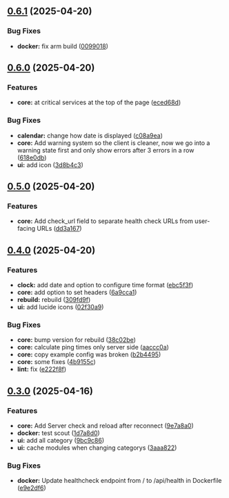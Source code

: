 ## [0.6.1](https://github.com/wuast94/linkus/compare/v0.6.0...v0.6.1) (2025-04-20)


### Bug Fixes

* **docker:** fix arm build ([0099018](https://github.com/wuast94/linkus/commit/009901823ce53da0f16ba2becba7e44b2f77c336))

## [0.6.0](https://github.com/wuast94/linkus/compare/v0.5.0...v0.6.0) (2025-04-20)


### Features

* **core:** at critical services at the top of the page ([eced68d](https://github.com/wuast94/linkus/commit/eced68d68ca384cea53a6b6d578e37e99df8d05f))


### Bug Fixes

* **calendar:** change how date is displayed ([c08a9ea](https://github.com/wuast94/linkus/commit/c08a9ea6f41337ad621170922f1db213d79b25c5))
* **core:** Add warning system so the client is cleaner, now we go into a warning state first and only show errors after 3 errors in a row ([618e0db](https://github.com/wuast94/linkus/commit/618e0db04ea304c170ec6c00fe4f248f7bd33574))
* **ui:** add icon ([3d8b4c3](https://github.com/wuast94/linkus/commit/3d8b4c3313e4104c19e979cfd8139dff6b53e5b9))

## [0.5.0](https://github.com/wuast94/linkus/compare/v0.4.0...v0.5.0) (2025-04-20)


### Features

* **core:** Add check_url field to separate health check URLs from user-facing URLs ([dd3a167](https://github.com/wuast94/linkus/commit/dd3a167c8da2f897e404ffce2eec5074e0b168bb))

## [0.4.0](https://github.com/wuast94/linkus/compare/v0.3.0...v0.4.0) (2025-04-20)


### Features

* **clock:** add date and option to configure time format ([ebc5f3f](https://github.com/wuast94/linkus/commit/ebc5f3fd6817a979ee51123a7225162e09e4d479))
* **core:** add option to set headers ([6a9cca1](https://github.com/wuast94/linkus/commit/6a9cca1450c123b7630aba183bb8dc82b6506191))
* **rebuild:** rebuild ([309fd9f](https://github.com/wuast94/linkus/commit/309fd9f78fd10f542805f9c6ed6908afd7d141ec))
* **ui:** add lucide icons ([02f30a9](https://github.com/wuast94/linkus/commit/02f30a9747d10e4d4fd86a5cf486a26ae7836613))


### Bug Fixes

* **core:** bump version for rebuild ([38c02be](https://github.com/wuast94/linkus/commit/38c02bec03ebad74892f80e2e35d7b328fbbabf9))
* **core:** calculate ping times only server side ([aaccc0a](https://github.com/wuast94/linkus/commit/aaccc0aea7d49c4cb72f16a58ffd185e830a3193))
* **core:** copy example config was broken ([b2b4495](https://github.com/wuast94/linkus/commit/b2b4495e47d5f880c63917f4136d520ee7368e4a))
* **core:** some fixes ([4b9155c](https://github.com/wuast94/linkus/commit/4b9155c72de4b99d41b5a3e94c742762b83b7f01))
* **lint:** fix ([e222f8f](https://github.com/wuast94/linkus/commit/e222f8f16a1780f3c5117a8480ce7da41be1662a))

## [0.3.0](https://github.com/wuast94/linkus/compare/v0.2.0...v0.3.0) (2025-04-16)


### Features

* **core:** Add Server check and reload after reconnect ([9e7a8a0](https://github.com/wuast94/linkus/commit/9e7a8a0bb5978ad5267a674d678bc26c93410268))
* **docker:** test scout ([1d7a8d0](https://github.com/wuast94/linkus/commit/1d7a8d0ca15e090f385c62d2e8db86f963717817))
* **ui:** add all category ([9bc9c86](https://github.com/wuast94/linkus/commit/9bc9c86736ab7223e3f484fc766b72c60398c610))
* **ui:** cache modules when changing categorys ([3aaa822](https://github.com/wuast94/linkus/commit/3aaa822d7187b14d51b290f39e69e951ca2ba6ad))


### Bug Fixes

* **docker:** Update healthcheck endpoint from / to /api/health in Dockerfile ([e9e2df6](https://github.com/wuast94/linkus/commit/e9e2df6e58dff40c20996dbf428d6ae51e7dc12c))

